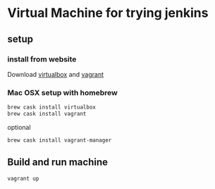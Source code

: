 # Virtual Machine for trying jenkins

## setup

### install from website

Download  [virtualbox](https://www.virtualbox.org/wiki/Downloads) and [vagrant](https://www.vagrantup.com/docs/installation)

### Mac OSX setup with homebrew

```bash
brew cask install virtualbox
brew cask install vagrant
```

optional

```bash
brew cask install vagrant-manager
```

## Build and run machine

```bash
vagrant up
```
